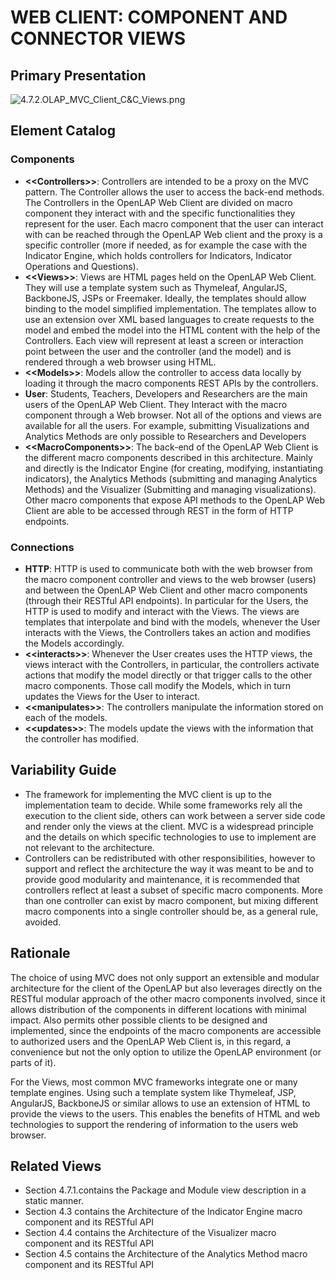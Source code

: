 # WEB CLIENT: COMPONENT AND CONNECTOR VIEWS

## Primary Presentation

![4.7.2.OLAP_MVC_Client_C&C_Views.png](../4.Views/4.7.2.OLAP_MVC_Client_C%26C_Views.png)

## Element Catalog

### Components
* **&#60;&#60;Controllers&#62;&#62;**: Controllers are intended to be a proxy on the MVC pattern. The Controller allows the user to access the back-end methods. The Controllers in the OpenLAP Web Client are divided on macro component they interact with and the specific functionalities they represent for the user. Each macro component that the user can interact with can be reached through the OpenLAP Web client and the proxy is a specific controller (more if needed, as for example the case with the Indicator Engine, which holds controllers for Indicators, Indicator Operations and Questions).
* **&#60;&#60;Views&#62;&#62;**: Views are HTML pages held on the OpenLAP Web Client. They will use a template system such as Thymeleaf, AngularJS, BackboneJS, JSPs or Freemaker. Ideally, the templates should allow binding to the model simplified implementation. The templates allow to use an extension over XML based languages to create requests to the model and embed the model into the HTML content with the help of the Controllers. Each view will represent at least a screen or interaction point between the user and the controller (and the model) and is rendered through a web browser using HTML.
* **&#60;&#60;Models&#62;&#62;**: Models allow the controller to access data locally by loading it through the macro components REST APIs by the controllers.
* **User**: Students, Teachers, Developers and Researchers are the main users of the OpenLAP Web Client. They Interact with the macro component through a Web browser. Not all of the options and views are available for all the users. For example, submitting Visualizations and Analytics Methods are only possible to Researchers and Developers
* **&#60;&#60;MacroComponents&#62;&#62;**: The back-end of the OpenLAP Web Client is the different macro components described in this architecture. Mainly and directly is the Indicator Engine (for creating, modifying, instantiating indicators), the Analytics Methods (submitting and managing Analytics Methods) and the Visualizer (Submitting and managing visualizations). Other macro components that expose API methods to the OpenLAP Web Client are able to be accessed through REST in the form of HTTP endpoints.

### Connections
* **HTTP**: HTTP is used to communicate both with the web browser from the macro component controller and views to the web browser (users) and between the OpenLAP Web Client and other macro components (through their RESTful API endpoints). In particular for the Users, the HTTP is used to modify and interact with the Views. The views are templates that interpolate and bind with the models, whenever the User interacts with the Views, the Controllers takes an action and modifies the Models accordingly.
* **&#60;&#60;interacts&#62;&#62;**: Whenever the User creates uses the HTTP views, the views interact with the Controllers, in particular, the controllers activate actions that modify the model directly or that trigger calls to the other macro components. Those call modify the Models, which in turn updates the Views for the User to interact.
* **&#60;&#60;manipulates&#62;&#62;**: The controllers manipulate the information stored on each of the models.
* **&#60;&#60;updates&#62;&#62;**: The models update the views with the information that the controller has modified.

## Variability Guide

* The framework for implementing the MVC client is up to the implementation team to decide. While some frameworks rely all the execution to the client side, others can work between a server side code and render only the views at the client. MVC is a widespread principle and the details on which specific technologies to use to implement are not relevant to the architecture.
* Controllers can be redistributed with other responsibilities, however to support and reflect the architecture the way it was meant to be and to provide good modularity and maintenance, it is recommended that controllers reflect at least a subset of specific macro components. More than one controller can exist by macro component, but mixing different macro components into a single controller should be, as a general rule, avoided.

## Rationale
The choice of using MVC does not only support an extensible and modular architecture for the client of the OpenLAP but also leverages directly on the RESTful modular approach of the other macro components involved, since it allows distribution of the components in different locations with minimal impact. Also permits other possible clients to be designed and implemented, since the endpoints of the macro components are accessible to authorized users and the OpenLAP Web Client is, in this regard, a convenience but not the only option to utilize the OpenLAP environment (or parts of it).

For the Views, most common MVC frameworks integrate one or many template engines. Using such a template system like Thymeleaf, JSP, AngularJS, BackboneJS or similar allows to use an extension of HTML to provide the views to the users. This enables the benefits of HTML and web technologies to support the rendering of information to the users web browser.

## Related Views
* Section 4.7.1.contains the Package and Module view description in a static manner.
* Section 4.3 contains the Architecture of the Indicator Engine macro component and its RESTful API
* Section 4.4 contains the Architecture of the Visualizer macro component and its RESTful API
* Section 4.5 contains the Architecture of the Analytics Method macro component and its RESTful API
